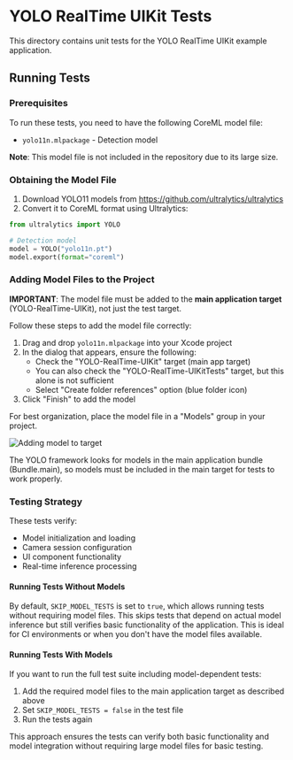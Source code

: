 # YOLO RealTime UIKit Tests

This directory contains unit tests for the YOLO RealTime UIKit example application.

## Running Tests

### Prerequisites

To run these tests, you need to have the following CoreML model file:

- `yolo11n.mlpackage` - Detection model

**Note**: This model file is not included in the repository due to its large size.

### Obtaining the Model File

1. Download YOLO11 models from https://github.com/ultralytics/ultralytics
2. Convert it to CoreML format using Ultralytics:

```python
from ultralytics import YOLO

# Detection model
model = YOLO("yolo11n.pt")
model.export(format="coreml")
```

### Adding Model Files to the Project

**IMPORTANT**: The model file must be added to the **main application target** (YOLO-RealTime-UIKit), not just the test target.

Follow these steps to add the model file correctly:

1. Drag and drop `yolo11n.mlpackage` into your Xcode project
2. In the dialog that appears, ensure the following:
   - Check the "YOLO-RealTime-UIKit" target (main app target)
   - You can also check the "YOLO-RealTime-UIKitTests" target, but this alone is not sufficient
   - Select "Create folder references" option (blue folder icon)
3. Click "Finish" to add the model

For best organization, place the model file in a "Models" group in your project.

![Adding model to target](https://docs-assets.developer.apple.com/published/abd9789384/ff4127a0-80a6-4716-b1cd-fc1facce5d8e.png)

The YOLO framework looks for models in the main application bundle (Bundle.main), so models must be included in the main target for tests to work properly.

### Testing Strategy

These tests verify:

- Model initialization and loading
- Camera session configuration
- UI component functionality
- Real-time inference processing

#### Running Tests Without Models

By default, `SKIP_MODEL_TESTS` is set to `true`, which allows running tests without requiring model files. This skips tests that depend on actual model inference but still verifies basic functionality of the application. This is ideal for CI environments or when you don't have the model files available.

#### Running Tests With Models

If you want to run the full test suite including model-dependent tests:

1. Add the required model files to the main application target as described above
2. Set `SKIP_MODEL_TESTS = false` in the test file
3. Run the tests again

This approach ensures the tests can verify both basic functionality and model integration without requiring large model files for basic testing.
